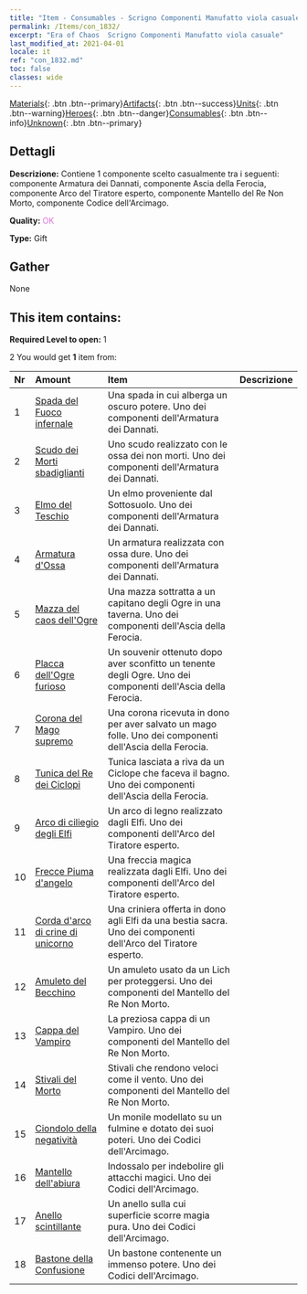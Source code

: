 ```yaml
---
title: "Item - Consumables - Scrigno Componenti Manufatto viola casuale"
permalink: /Items/con_1832/
excerpt: "Era of Chaos  Scrigno Componenti Manufatto viola casuale"
last_modified_at: 2021-04-01
locale: it
ref: "con_1832.md"
toc: false
classes: wide
---
```

 [Materials](/it/Items/){: .btn .btn--primary}[Artifacts](/it/Items/Artifacts/){: .btn .btn--success}[Units](/it/Items/Units/){: .btn .btn--warning}[Heroes](/it/Items/Heroes/){: .btn .btn--danger}[Consumables](/it/Items/Consumables/){: .btn .btn--info}[Unknown](/it/Items/Unknown/){: .btn .btn--primary}

## Dettagli
 **Descrizione:** Contiene 1 componente scelto casualmente tra i seguenti: componente Armatura dei Dannati, componente Ascia della Ferocia, componente Arco del Tiratore esperto, componente Mantello del Re Non Morto, componente Codice dell'Arcimago.

 **Quality:** <span style="color: #DA70D6">OK</span>

 **Type:** Gift

## Gather

  None

## This item contains:

 **Required Level to open:** 1

 2 You would get **1** item  from:

  | Nr | Amount |     Item    | Descrizione |
  |:---|:-------|:------------|:-----------:|
  | 1 | [Spada del Fuoco infernale](/it/Items/art_121/) | Una spada in cui alberga un oscuro potere. Uno dei componenti dell'Armatura dei Dannati. | 
  | 2 | [Scudo dei Morti sbadiglianti](/it/Items/art_122/) | Uno scudo realizzato con le ossa dei non morti. Uno dei componenti dell'Armatura dei Dannati. | 
  | 3 | [Elmo del Teschio](/it/Items/art_123/) | Un elmo proveniente dal Sottosuolo. Uno dei componenti dell'Armatura dei Dannati. | 
  | 4 | [Armatura d'Ossa](/it/Items/art_124/) | Un armatura realizzata con ossa dure. Uno dei componenti dell'Armatura dei Dannati. | 
  | 5 | [Mazza del caos dell'Ogre](/it/Items/art_125/) | Una mazza sottratta a un capitano degli Ogre in una taverna. Uno dei componenti dell'Ascia della Ferocia. | 
  | 6 | [Placca dell'Ogre furioso](/it/Items/art_126/) | Un souvenir ottenuto dopo aver sconfitto un tenente degli Ogre. Uno dei componenti dell'Ascia della Ferocia. | 
  | 7 | [Corona del Mago supremo](/it/Items/art_127/) | Una corona ricevuta in dono per aver salvato un mago folle. Uno dei componenti dell'Ascia della Ferocia. | 
  | 8 | [Tunica del Re dei Ciclopi](/it/Items/art_128/) | Tunica lasciata a riva da un Ciclope che faceva il bagno. Uno dei componenti dell'Ascia della Ferocia. | 
  | 9 | [Arco di ciliegio degli Elfi](/it/Items/art_103/) | Un arco di legno realizzato dagli Elfi. Uno dei componenti dell'Arco del Tiratore esperto. | 
  | 10 | [Frecce Piuma d'angelo](/it/Items/art_104/) | Una freccia magica realizzata dagli Elfi. Uno dei componenti dell'Arco del Tiratore esperto. | 
  | 11 | [Corda d'arco di crine di unicorno](/it/Items/art_105/) | Una criniera offerta in dono agli Elfi da una bestia sacra. Uno dei componenti dell'Arco del Tiratore esperto. | 
  | 12 | [Amuleto del Becchino](/it/Items/art_129/) | Un amuleto usato da un Lich per proteggersi. Uno dei componenti del Mantello del Re Non Morto. | 
  | 13 | [Cappa del Vampiro](/it/Items/art_130/) | La preziosa cappa di un Vampiro. Uno dei componenti del Mantello del Re Non Morto. | 
  | 14 | [Stivali del Morto](/it/Items/art_131/) | Stivali che rendono veloci come il vento. Uno dei componenti del Mantello del Re Non Morto. | 
  | 15 | [Ciondolo della negatività](/it/Items/art_136/) | Un monile modellato su un fulmine e dotato dei suoi poteri. Uno dei Codici dell'Arcimago. | 
  | 16 | [Mantello dell'abiura](/it/Items/art_137/) | Indossalo per indebolire gli attacchi magici. Uno dei Codici dell'Arcimago. | 
  | 17 | [Anello scintillante](/it/Items/art_138/) | Un anello sulla cui superficie scorre magia pura. Uno dei Codici dell'Arcimago. | 
  | 18 | [Bastone della Confusione](/it/Items/art_139/) | Un bastone contenente un immenso potere. Uno dei Codici dell'Arcimago. | 
